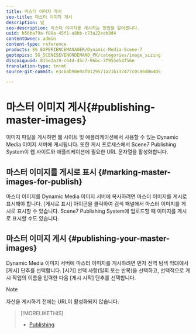 ```yaml
---
title: 마스터 이미지 게시
seo-title: 마스터 이미지 게시
description: 널
seo-description: 마스터 이미지를 게시하는 방법을 알아봅니다.
uuid: b56ba79a-f89a-45f1-a8bb-c73a22eab8d4
contentOwner: admin
content-type: reference
products: SG_EXPERIENCEMANAGER/Dynamic-Media-Scene-7
geptopics: SG_SCENESEVENONDEMAND_PK/categories/image_sizing
discoiquuid: 815e2a19-c64d-45c7-96bc-7f955e54f56e
translation-type: tm+mt
source-git-commit: e3c64b90e0af0129571a21b132477c0c86d06405

---
```



# 마스터 이미지 게시{#publishing-master-images}

이미지 파일을 게시하면 웹 사이트 및 애플리케이션에서 사용할 수 있는 Dynamic Media 이미지 서버에 게시됩니다. 또한 게시 프로세스에서 Scene7 Publishing System이 웹 사이트와 애플리케이션에 필요한 URL 문자열을 활성화합니다.

## 마스터 이미지를 게시로 표시 {#marking-master-images-for-publish}

마스터 이미지를 Dynamic Media 이미지 서버에 복사하려면 마스터 이미지를 게시로 표시해야 합니다. [게시로 표시] 아이콘을 클릭하여 검색 패널에서 마스터 이미지를 게시로 표시할 수 있습니다. Scene7 Publishing System에 업로드할 때 이미지를 게시로 표시할 수도 있습니다.

## 마스터 이미지 게시 {#publishing-your-master-images}

Dynamic Media 이미지 서버에 마스터 이미지를 게시하려면 먼저 전역 탐색 막대에서 [게시] 단추를 선택합니다. [시기] 선택 사항(일회 또는 반복)을 선택하고, 선택적으로 게시 작업의 이름을 입력한 다음 [게시 시작] 단추를 선택합니다.

>[!NOTE]
>
>자산을 게시하기 전에는 URL이 활성화되지 않습니다.

>[!MORELIKETHIS]
>
>* [Publishing](publishing-files.md#publishing_files)

